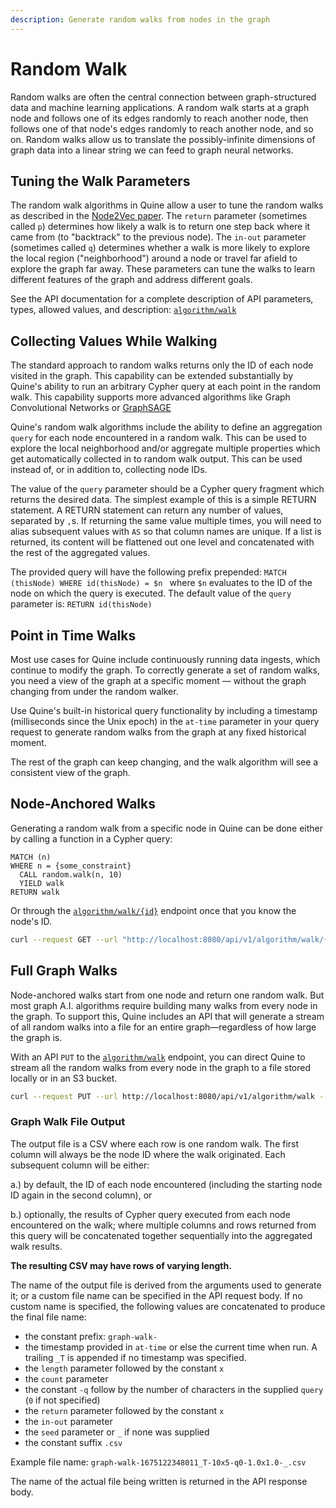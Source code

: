```yaml
---
description: Generate random walks from nodes in the graph
---
```


# Random Walk

Random walks are often the central connection between graph-structured data and machine learning applications. A random walk starts at a graph node and follows one of its edges randomly to reach another node, then follows one of that node's edges randomly to reach another node, and so on. Random walks allow us to translate the possibly-infinite dimensions of graph data into a linear string we can feed to graph neural networks.

## Tuning the Walk Parameters

The random walk algorithms in Quine allow a user to tune the random walks as described in the [Node2Vec paper](https://arxiv.org/abs/1607.00653). The `return` parameter (sometimes called `p`) determines how likely a walk is to return one step back where it came from (to "backtrack" to the previous node). The `in-out` parameter (sometimes called `q`) determines whether a walk is more likely to explore the local region ("neighborhood") around a node or travel far afield to explore the graph far away. These parameters can tune the walks to learn different features of the graph and address different goals.

See the API documentation for a complete description of API parameters, types, allowed values, and description: [`algorithm/walk`](https://docs.quine.io/reference/rest-api.html#/paths/api-v1-algorithm-walk/put)

## Collecting Values While Walking

The standard approach to random walks returns only the ID of each node visited in the graph. This capability can be extended substantially by Quine's ability to run an arbitrary Cypher query at each point in the random walk. This capability supports more advanced algorithms like Graph Convolutional Networks or [GraphSAGE](https://arxiv.org/abs/1706.02216)

Quine's random walk algorithms include the ability to define an aggregation `query` for each node encountered in a random walk. This can be used to explore the local neighborhood and/or aggregate multiple properties which get automatically collected in to random walk output. This can be used instead of, or in addition to, collecting node IDs. 

The value of the `query` parameter should be a Cypher query fragment which returns the desired data. The simplest example of this is a simple RETURN statement. A RETURN statement can return any number of values, separated by `,`s. If returning the same value multiple times, you will need to alias subsequent values with `AS` so that column names are unique. If a list is returned, its content will be flattened out one level and concatenated with the rest of the aggregated values.

The provided query will have the following prefix prepended: `MATCH (thisNode) WHERE id(thisNode) = $n ` where `$n` evaluates to the ID of the node on which the query is executed. The default value of the `query` parameter is: `RETURN id(thisNode)`


## Point in Time Walks

Most use cases for Quine include continuously running data ingests, which continue to modify the graph. To correctly generate a set of random walks, you need a view of the graph at a specific moment — without the graph changing from under the random walker.

Use Quine's built-in historical query functionality by including a timestamp (milliseconds since the Unix epoch) in the `at-time` parameter in your query request to generate random walks from the graph at any fixed historical moment.

The rest of the graph can keep changing, and the walk algorithm will see a consistent view of the graph.

## Node-Anchored Walks

Generating a random walk from a specific node in Quine can be done either by calling a function in a Cypher query:

```cypher
MATCH (n)
WHERE n = {some_constraint}
  CALL random.walk(n, 10)
  YIELD walk
RETURN walk
```

Or through the [`algorithm/walk/{id}`](https://docs.quine.io/reference/rest-api.html#/paths/api-v1-algorithm-walk-id/get) endpoint once that you know the node's ID.

```bash
curl --request GET --url "http://localhost:8080/api/v1/algorithm/walk/{node_id}"
```

## Full Graph Walks

Node-anchored walks start from one node and return one random walk. But most graph A.I. algorithms require building many walks from every node in the graph. To support this, Quine includes an API that will generate a stream of all random walks into a file for an entire graph—regardless of how large the graph is.

With an API `PUT` to the [`algorithm/walk`](https://docs.quine.io/reference/rest-api.html#/paths/api-v1-algorithm-walk/put) endpoint, you can direct Quine to stream all the random walks from every node in the graph to a file stored locally or in an S3 bucket.

```bash
curl --request PUT --url http://localhost:8080/api/v1/algorithm/walk --header 'Content-Type: application/json' --data '{ "bucketName": "your-s3-bucket-name", "type": "S3Bucket" }'
```

### Graph Walk File Output

The output file is a CSV where each row is one random walk. The first column will always be the node ID where the walk originated. Each subsequent column will be either:

a.) by default, the ID of each node encountered (including the starting node ID again in the second
column), or

b.) optionally, the results of Cypher query executed from each node encountered on the walk; where
 multiple columns and rows returned from this query will be concatenated together sequentially into
 the aggregated walk results.
 
**The resulting CSV may have rows of varying length.**
 
The name of the output file is derived from the arguments used to generate it; or a custom file name can be specified in the API request body. If no custom name is specified, the following values are concatenated to produce the final file name:
 
  - the constant prefix: `graph-walk-`
  - the timestamp provided in `at-time` or else the current time when run. A trailing `_T` is appended if no timestamp was specified.
  - the `length` parameter followed by the constant `x`
  - the `count` parameter
  - the constant `-q` follow by the number of characters in the supplied `query` (`0` if not specified)
  - the `return` parameter followed by the constant `x`
  - the `in-out` parameter
  - the `seed` parameter or `_` if none was supplied
  - the constant suffix `.csv`
 
Example file name: `graph-walk-1675122348011_T-10x5-q0-1.0x1.0-_.csv`
 
The name of the actual file being written is returned in the API response body.

<!-- TODO
>Document local and S3 output data forms.
>Describe the nuances of using the s3 bucket … like authentication, or file path…
-->
